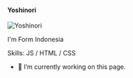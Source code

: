#### Yoshinori

![Yoshinori](https://www.linkpicture.com/q/images-15_2.jpeg)

I'm Form Indonesia

Skills: JS / HTML / CSS

- 🔭 I’m currently working on this page. 



<!--
**Yoshi0213/Yoshi0213** is a ✨ _special_ ✨ repository because its `README.md` (this file) appears on your GitHub profile.

Here are some ideas to get you started:

- 🔭 I’m currently working on ...
- 🌱 I’m currently learning ...
- 👯 I’m looking to collaborate on ...
- 🤔 I’m looking for help with ...
- 💬 Ask me about ...
- 📫 How to reach me: ...
- 😄 Pronouns: ...
- ⚡ Fun fact: ...
-->
